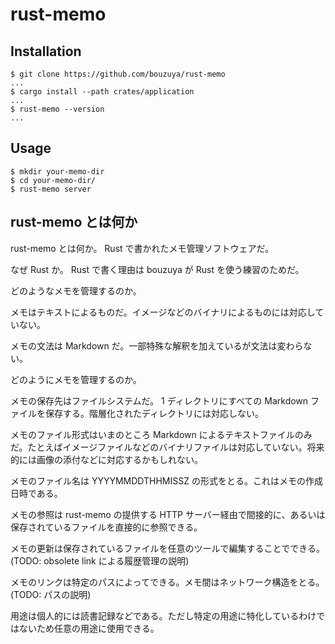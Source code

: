# rust-memo

## Installation

```console
$ git clone https://github.com/bouzuya/rust-memo
...
$ cargo install --path crates/application
...
$ rust-memo --version
...
```

## Usage

```console
$ mkdir your-memo-dir
$ cd your-memo-dir/
$ rust-memo server
```

## rust-memo とは何か

rust-memo とは何か。 Rust で書かれたメモ管理ソフトウェアだ。

なぜ Rust か。 Rust で書く理由は bouzuya が Rust を使う練習のためだ。

どのようなメモを管理するのか。

メモはテキストによるものだ。イメージなどのバイナリによるものには対応していない。

メモの文法は Markdown だ。一部特殊な解釈を加えているが文法は変わらない。

どのようにメモを管理するのか。

メモの保存先はファイルシステムだ。 1 ディレクトリにすべての Markdown ファイルを保存する。階層化されたディレクトリには対応しない。

メモのファイル形式はいまのところ Markdown によるテキストファイルのみだ。たとえばイメージファイルなどのバイナリファイルは対応していない。将来的には画像の添付などに対応するかもしれない。

メモのファイル名は YYYYMMDDTHHMISSZ の形式をとる。これはメモの作成日時である。

メモの参照は rust-memo の提供する HTTP サーバー経由で間接的に、あるいは保存されているファイルを直接的に参照できる。

メモの更新は保存されているファイルを任意のツールで編集することでできる。 (TODO: obsolete link による履歴管理の説明)

メモのリンクは特定のパスによってできる。メモ間はネットワーク構造をとる。 (TODO: パスの説明)

用途は個人的には読書記録などである。ただし特定の用途に特化しているわけではないため任意の用途に使用できる。

